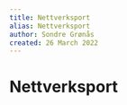 ```yaml
---
title: Nettverksport
alias: Nettverksport
author: Sondre Grønås
created: 26 March 2022
---
```

# Nettverksport
